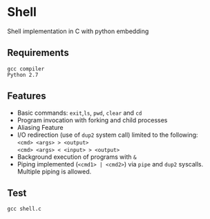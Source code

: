 # Shell
Shell implementation in C with python embedding

Requirements
--------
```
gcc compiler
Python 2.7
```
Features
--------

* Basic commands: `exit`,`ls`, `pwd`, `clear` and `cd`
* Program invocation with forking and child processes
* Aliasing Feature
* I/O redirection (use of `dup2` system call) limited to the following:  
        `<cmd> <args> > <output>`  
        `<cmd> <args> < <input> > <output>`
* Background execution of programs with `&`
* Piping implemented (`<cmd1> | <cmd2>`) via `pipe` and `dup2` syscalls. Multiple piping is allowed.

Test
--------
```
gcc shell.c

```
